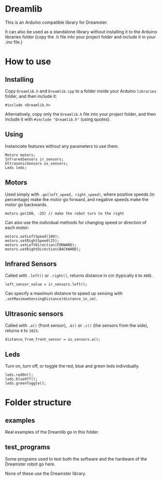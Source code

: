 Dreamlib
========

This is an Arduino compatible library for Dreamster.

It can also be used as a standalone library without installing it to the Arduino libraries folder (copy the .h file into your project folder and include it in your .ino file.)


How to use
==========

Installing
----------

Copy `Dreamlib.h` and `Dreamlib.cpp` to a folder inside your Arduino `libraries` folder, and then include it:
 
    #include <Dreamlib.h>

Alternatively, copy only the `Dreamlib.h` file into your project folder, and then include it with `#include "Dreamlib.h"` (using quotes).


Using
-----

Instanciate features without any parameters to use them.

    Motors motors;
    InfraredSensors ir_sensors;
    UltrasonicSensors us_sensors;
    Leds leds;


Motors
------

Used simply with `.go(left_speed, right_speed)`, where positive speeds (in percentage) make the motor go forward, and negative speeds make the motor go backwards.

    motors.go(100, -25) // make the robot turn to the right

Can also use the individual methods for changing speed or direction of each motor:

    motors.setLeftSpeed(100);
    motors.setRightSpeed(25);
    motors.setLeftDirection(FORWARD);
    motors.setRightDirection(BACKWARD);


Infrared Sensors
----------------

Called with `.left()` or `.right()`, returns distance in cm (typically `0` to `400`).

    left_sensor_value = ir_sensors.left();

Can specify a maximum distance to speed up sensing with `.setMaximumSensingDistance(distance_in_cm)`.


Ultrasonic sensors
------------------

Called with `.a()` (front sensor), `.b()` or `.c()` (the sensors from the side), returns `0` to `1023`.

    distance_from_front_sensor = us_sensors.a();


Leds
----

Turn on, turn off, or toggle the red, blue and green leds individually.

    leds.redOn();
    leds.blueOff();
    leds.greenToggle();



Folder structure
================

examples
--------

Real examples of the Dreamlib go in this folder.


test_programs
-------------

Some programs used to test both the software and the hardware of the Dreamster 
robot go here. 

None of these use the Dreamster library.